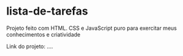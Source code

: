 # lista-de-tarefas

Projeto feito com HTML. CSS e JavaScript puro para exercitar meus conhecimentos e criatividade

Link do projeto: ....
